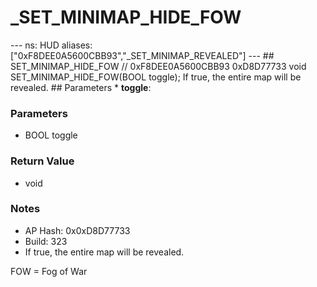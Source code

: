 # _SET_MINIMAP_HIDE_FOW

--- ns: HUD aliases: ["0xF8DEE0A5600CBB93","_SET_MINIMAP_REVEALED"] --- ## SET_MINIMAP_HIDE_FOW  // 0xF8DEE0A5600CBB93 0xD8D77733 void SET_MINIMAP_HIDE_FOW(BOOL toggle);  If true, the entire map will be revealed.  ## Parameters * **toggle**:

### Parameters
* BOOL toggle

### Return Value
* void

### Notes
* AP Hash: 0x0xD8D77733
* Build: 323
* If true, the entire map will be revealed.

FOW = Fog of War

